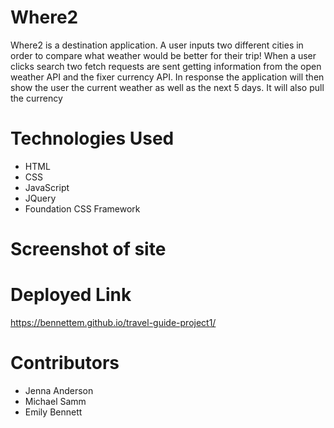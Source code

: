 # Where2

Where2 is a destination application. A user inputs two different cities in order to compare 
what weather would be better for their trip! When a user clicks search two fetch requests are sent getting information from the open weather API and the fixer currency API. In response the application will then show the user the current weather as well as the next 5 days. It will also pull the currency 

# Technologies Used

- HTML
- CSS
- JavaScript
- JQuery
- Foundation CSS Framework

# Screenshot of site

# Deployed Link 

https://bennettem.github.io/travel-guide-project1/

# Contributors 
- Jenna Anderson
- Michael Samm
- Emily Bennett 

